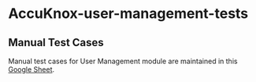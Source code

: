 # AccuKnox-user-management-tests

## Manual Test Cases

Manual test cases for User Management module are maintained in this [Google Sheet](https://docs.google.com/spreadsheets/d/17GBR9a8MjNS4jJsPrAxL0qW14hOgP4XQvXJBZ9z4OZ4/edit?gid=0#gid=0).
